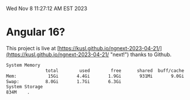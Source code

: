 Wed Nov  8 11:27:12 AM EST 2023

# Angular 16?


This project is live at [https://kusl.github.io/ngnext-2023-04-21/](https://kusl.github.io/ngnext-2023-04-21/ "next!") thanks to Github.

```bash
System Memory
               total        used        free      shared  buff/cache   available
Mem:            15Gi       4.4Gi       1.9Gi       931Mi       9.0Gi       9.6Gi
Swap:          8.0Gi       1.7Gi       6.3Gi
System Storage
834M	.
```
```bash
